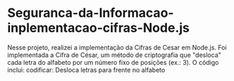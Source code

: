 # Seguranca-da-Informacao-inplementacao-cifras-Node.js
Nesse projeto, realizei a implementação da Cifras de Cesar em Node.js. Foi implementada a Cifra de César, um método de criptografia que "desloca" cada letra do alfabeto por um número fixo de posições (ex.: 3). O código inclui:  codificar: Desloca letras para frente no alfabeto
